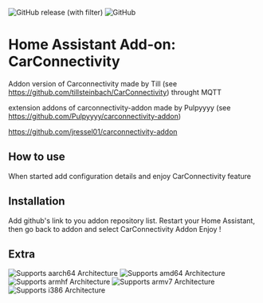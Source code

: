 ![GitHub release (with filter)](https://img.shields.io/github/v/release/jressel01/carconnectivity-addon) ![GitHub](https://img.shields.io/github/license/jressel01/carconnectivity-addon)

# Home Assistant Add-on: CarConnectivity

Addon version of Carconnectivity made by Till (see https://github.com/tillsteinbach/CarConnectivity) throught MQTT

extension addons of carconnectivity-addon made by Pulpyyyy (see https://github.com/Pulpyyyy/carconnectivity-addon)

https://github.com/jressel01/carconnectivity-addon

## How to use

When started add configuration details and enjoy CarConnectivity feature

## Installation

Add github's link to you addon repository list.
Restart your Home Assistant, then go back to addon and select CarConnectivity Addon
Enjoy !

## Extra

![Supports aarch64 Architecture][aarch64-shield]
![Supports amd64 Architecture][amd64-shield]
![Supports armhf Architecture][armhf-shield]
![Supports armv7 Architecture][armv7-shield]
![Supports i386 Architecture][i386-shield]

[aarch64-shield]: https://img.shields.io/badge/aarch64-yes-green.svg
[amd64-shield]: https://img.shields.io/badge/amd64-yes-green.svg
[armhf-shield]: https://img.shields.io/badge/armhf-yes-green.svg
[armv7-shield]: https://img.shields.io/badge/armv7-yes-green.svg
[i386-shield]: https://img.shields.io/badge/i386-yes-green.svg
